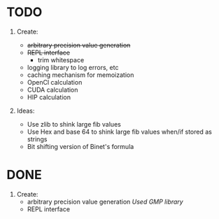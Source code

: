 # TODO

1. Create:
    * ~~arbitrary precision value generation~~
    * ~~REPL interface~~
      - trim whitespace
    * logging library to log errors, etc
    * caching mechanism for memoization
    * OpenCl calculation
    * CUDA calculation
    * HIP calculation

2.  Ideas:
    * Use zlib to shink large fib values
    * Use Hex and base 64 to shink large fib values when/if stored as strings
    * Bit shifting version of Binet's formula

# DONE

1. Create:
    * arbitrary precision value generation
        _Used GMP library_
    * REPL interface
